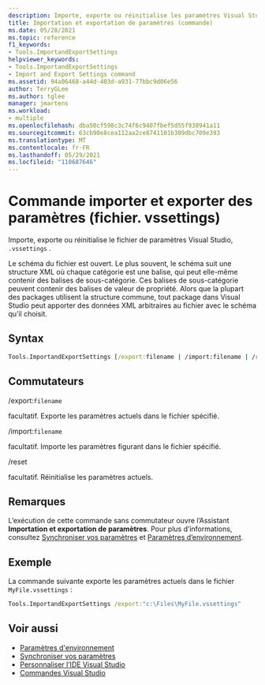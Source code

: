 ```yaml
---
description: Importe, exporte ou réinitialise les paramètres Visual Studio. extension de fichier vssettings
title: Importation et exportation de paramètres (commande)
ms.date: 05/28/2021
ms.topic: reference
f1_keywords:
- Tools.ImportandExportSettings
helpviewer_keywords:
- Tools.ImportandExportSettings
- Import and Export Settings command
ms.assetid: 94a06468-a44d-403d-a931-77bbc9d06e56
author: TerryGLee
ms.author: tglee
manager: jmartens
ms.workload:
- multiple
ms.openlocfilehash: dba50cf598c3c74f6c9407fbef5d55f938941a11
ms.sourcegitcommit: 63cb90e8cea112aa2ce8741101b309dbc709e393
ms.translationtype: MT
ms.contentlocale: fr-FR
ms.lasthandoff: 05/29/2021
ms.locfileid: "110687646"
---
```

# <a name="import-and-export-settings-command-vssettings-file"></a>Commande importer et exporter des paramètres (fichier. vssettings)

Importe, exporte ou réinitialise le fichier de paramètres Visual Studio, `.vssettings` .

Le schéma du fichier est ouvert. Le plus souvent, le schéma suit une structure XML où chaque catégorie est une balise, qui peut elle-même contenir des balises de sous-catégorie. Ces balises de sous-catégorie peuvent contenir des balises de valeur de propriété. Alors que la plupart des packages utilisent la structure commune, tout package dans Visual Studio peut apporter des données XML arbitraires au fichier avec le schéma qu’il choisit.

## <a name="syntax"></a>Syntax

```cmd
Tools.ImportandExportSettings [/export:filename | /import:filename | /reset]
```

## <a name="switches"></a>Commutateurs

/export:`filename`

facultatif. Exporte les paramètres actuels dans le fichier spécifié.

/import:`filename`

facultatif. Importe les paramètres figurant dans le fichier spécifié.

/reset

facultatif. Réinitialise les paramètres actuels.

## <a name="remarks"></a>Remarques

L’exécution de cette commande sans commutateur ouvre l’Assistant **Importation et exportation de paramètres**. Pour plus d’informations, consultez [Synchroniser vos paramètres](../synchronized-settings-in-visual-studio.md) et [Paramètres d’environnement](../environment-settings.md).

## <a name="example"></a>Exemple

La commande suivante exporte les paramètres actuels dans le fichier `MyFile.vssettings` :

```cmd
Tools.ImportandExportSettings /export:"c:\Files\MyFile.vssettings"
```



## <a name="see-also"></a>Voir aussi

- [Paramètres d'environnement](../../ide/environment-settings.md)
- [Synchroniser vos paramètres](../../ide/synchronized-settings-in-visual-studio.md)
- [Personnaliser l’IDE Visual Studio](../../ide/personalizing-the-visual-studio-ide.md)
- [Commandes Visual Studio](../../ide/reference/visual-studio-commands.md)
